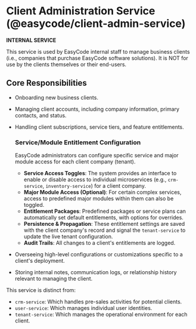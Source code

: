 # Client Administration Service (@easycode/client-admin-service)

**INTERNAL SERVICE**

This service is used by EasyCode internal staff to manage business clients (i.e., companies that purchase EasyCode software solutions). It is NOT for use by the clients themselves or their end-users.

## Core Responsibilities
- Onboarding new business clients.
- Managing client accounts, including company information, primary contacts, and status.
- Handling client subscriptions, service tiers, and feature entitlements.

  ### Service/Module Entitlement Configuration

  EasyCode administrators can configure specific service and major module access for each client company (tenant).

  -   **Service Access Toggles**: The system provides an interface to enable or disable access to individual microservices (e.g., `crm-service`, `inventory-service`) for a client company.
  -   **Major Module Access (Optional)**: For certain complex services, access to predefined major modules within them can also be toggled.
  -   **Entitlement Packages**: Predefined packages or service plans can automatically set default entitlements, with options for overrides.
  -   **Persistence & Propagation**: These entitlement settings are saved with the client company's record and signal the `tenant-service` to update the live tenant configuration.
  -   **Audit Trails**: All changes to a client's entitlements are logged.

- Overseeing high-level configurations or customizations specific to a client's deployment.
- Storing internal notes, communication logs, or relationship history relevant to managing the client.

This service is distinct from:
- `crm-service`: Which handles pre-sales activities for potential clients.
- `user-service`: Which manages individual user identities.
- `tenant-service`: Which manages the operational environment for each client.
